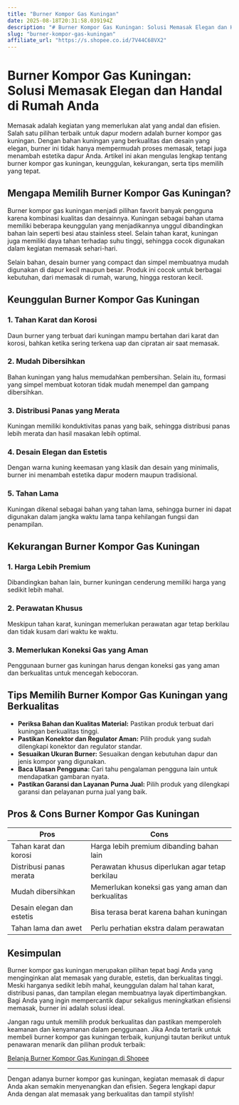 ```yaml
---
title: "Burner Kompor Gas Kuningan"
date: 2025-08-18T20:31:58.039194Z
description: "# Burner Kompor Gas Kuningan: Solusi Memasak Elegan dan Handal di Rumah Anda..."
slug: "burner-kompor-gas-kuningan"
affiliate_url: "https://s.shopee.co.id/7V44C68VX2"
---
```

# Burner Kompor Gas Kuningan: Solusi Memasak Elegan dan Handal di Rumah Anda

Memasak adalah kegiatan yang memerlukan alat yang andal dan efisien. Salah satu pilihan terbaik untuk dapur modern adalah burner kompor gas kuningan. Dengan bahan kuningan yang berkualitas dan desain yang elegan, burner ini tidak hanya mempermudah proses memasak, tetapi juga menambah estetika dapur Anda. Artikel ini akan mengulas lengkap tentang burner kompor gas kuningan, keunggulan, kekurangan, serta tips memilih yang tepat.

## Mengapa Memilih Burner Kompor Gas Kuningan?

Burner kompor gas kuningan menjadi pilihan favorit banyak pengguna karena kombinasi kualitas dan desainnya. Kuningan sebagai bahan utama memiliki beberapa keunggulan yang menjadikannya unggul dibandingkan bahan lain seperti besi atau stainless steel. Selain tahan karat, kuningan juga memiliki daya tahan terhadap suhu tinggi, sehingga cocok digunakan dalam kegiatan memasak sehari-hari.

Selain bahan, desain burner yang compact dan simpel membuatnya mudah digunakan di dapur kecil maupun besar. Produk ini cocok untuk berbagai kebutuhan, dari memasak di rumah, warung, hingga restoran kecil.

## Keunggulan Burner Kompor Gas Kuningan

### 1. Tahan Karat dan Korosi
Daun burner yang terbuat dari kuningan mampu bertahan dari karat dan korosi, bahkan ketika sering terkena uap dan cipratan air saat memasak.

### 2. Mudah Dibersihkan
Bahan kuningan yang halus memudahkan pembersihan. Selain itu, formasi yang simpel membuat kotoran tidak mudah menempel dan gampang dibersihkan.

### 3. Distribusi Panas yang Merata
Kuningan memiliki konduktivitas panas yang baik, sehingga distribusi panas lebih merata dan hasil masakan lebih optimal.

### 4. Desain Elegan dan Estetis
Dengan warna kuning keemasan yang klasik dan desain yang minimalis, burner ini menambah estetika dapur modern maupun tradisional.

### 5. Tahan Lama
Kuningan dikenal sebagai bahan yang tahan lama, sehingga burner ini dapat digunakan dalam jangka waktu lama tanpa kehilangan fungsi dan penampilan.

## Kekurangan Burner Kompor Gas Kuningan

### 1. Harga Lebih Premium
Dibandingkan bahan lain, burner kuningan cenderung memiliki harga yang sedikit lebih mahal.

### 2. Perawatan Khusus
Meskipun tahan karat, kuningan memerlukan perawatan agar tetap berkilau dan tidak kusam dari waktu ke waktu.

### 3. Memerlukan Koneksi Gas yang Aman
Penggunaan burner gas kuningan harus dengan koneksi gas yang aman dan berkualitas untuk mencegah kebocoran.

## Tips Memilih Burner Kompor Gas Kuningan yang Berkualitas

- **Periksa Bahan dan Kualitas Material:** Pastikan produk terbuat dari kuningan berkualitas tinggi.
- **Pastikan Konektor dan Regulator Aman:** Pilih produk yang sudah dilengkapi konektor dan regulator standar.
- **Sesuaikan Ukuran Burner:** Sesuaikan dengan kebutuhan dapur dan jenis kompor yang digunakan.
- **Baca Ulasan Pengguna:** Cari tahu pengalaman pengguna lain untuk mendapatkan gambaran nyata.
- **Pastikan Garansi dan Layanan Purna Jual:** Pilih produk yang dilengkapi garansi dan pelayanan purna jual yang baik.

## Pros & Cons Burner Kompor Gas Kuningan

| **Pros** | **Cons** |
|---|---|
| Tahan karat dan korosi | Harga lebih premium dibanding bahan lain |
| Distribusi panas merata | Perawatan khusus diperlukan agar tetap berkilau |
| Mudah dibersihkan | Memerlukan koneksi gas yang aman dan berkualitas |
| Desain elegan dan estetis | Bisa terasa berat karena bahan kuningan |
| Tahan lama dan awet | Perlu perhatian ekstra dalam perawatan |

## Kesimpulan

Burner kompor gas kuningan merupakan pilihan tepat bagi Anda yang menginginkan alat memasak yang durable, estetis, dan berkualitas tinggi. Meski harganya sedikit lebih mahal, keunggulan dalam hal tahan karat, distribusi panas, dan tampilan elegan membuatnya layak dipertimbangkan. Bagi Anda yang ingin mempercantik dapur sekaligus meningkatkan efisiensi memasak, burner ini adalah solusi ideal.

Jangan ragu untuk memilih produk berkualitas dan pastikan memperoleh keamanan dan kenyamanan dalam penggunaan. Jika Anda tertarik untuk membeli burner kompor gas kuningan terbaik, kunjungi tautan berikut untuk penawaran menarik dan pilihan produk terbaik:

[Belanja Burner Kompor Gas Kuningan di Shopee](https://s.shopee.co.id/7V44C68VX2)

---

Dengan adanya burner kompor gas kuningan, kegiatan memasak di dapur Anda akan semakin menyenangkan dan efisien. Segera lengkapi dapur Anda dengan alat memasak yang berkualitas dan tampil stylish!